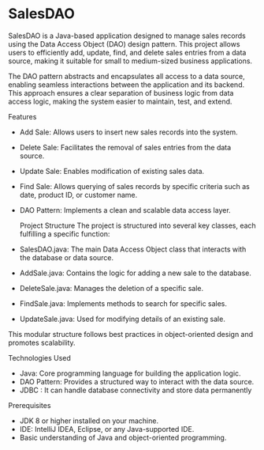 # SalesDAO

SalesDAO is a Java-based application designed to manage sales records using the Data Access Object (DAO) design pattern. This project allows users to efficiently add, update, find, and delete sales entries from a data source, making it suitable for small to medium-sized business applications.

The DAO pattern abstracts and encapsulates all access to a data source, enabling seamless interactions between the application and its backend. This approach ensures a clear separation of business logic from data access logic, making the system easier to maintain, test, and extend.

Features
- Add Sale: Allows users to insert new sales records into the system.
- Delete Sale: Facilitates the removal of sales entries from the data source.
- Update Sale: Enables modification of existing sales data.
- Find Sale: Allows querying of sales records by specific criteria such as date, product ID, or customer name.
- DAO Pattern: Implements a clean and scalable data access layer.

  Project Structure
The project is structured into several key classes, each fulfilling a specific function:
- SalesDAO.java: The main Data Access Object class that interacts with the database or data source.
- AddSale.java: Contains the logic for adding a new sale to the database.
- DeleteSale.java: Manages the deletion of a specific sale.
- FindSale.java: Implements methods to search for specific sales.
- UpdateSale.java: Used for modifying details of an existing sale.

This modular structure follows best practices in object-oriented design and promotes scalability.

Technologies Used
- Java: Core programming language for building the application logic.
- DAO Pattern: Provides a structured way to interact with the data source.
- JDBC : It can handle database connectivity and store data permanently

Prerequisites
- JDK 8 or higher installed on your machine.
- IDE: IntelliJ IDEA, Eclipse, or any Java-supported IDE.
- Basic understanding of Java and object-oriented programming.
